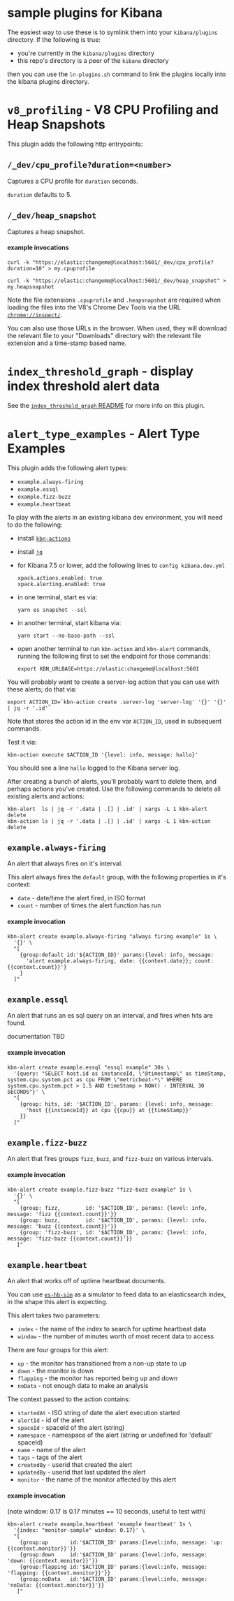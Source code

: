 # sample plugins for Kibana

The easiest way to use these is to symlink them into your `kibana/plugins`
directory.  If the following is true:

- you're currently in the `kibana/plugins` directory
- this repo's directory is a peer of the `kibana` directory

then you can use the `ln-plugins.sh` command to link the plugins
locally into the kibana plugins directory.

# `v8_profiling` - V8 CPU Profiling and Heap Snapshots

This plugin adds the following http entrypoints:

## `/_dev/cpu_profile?duration=<number>`

Captures a CPU profile for `duration` seconds.

`duration` defaults to 5.

## `/_dev/heap_snapshot`

Captures a heap snapshot.


#### example invocations

```
curl -k "https://elastic:changeme@localhost:5601/_dev/cpu_profile?duration=10" > my.cpuprofile

curl -k "https://elastic:changeme@localhost:5601/_dev/heap_snapshot" > my.heapsnapshot
```

Note the file extensions `.cpuprofile` and `.heapsnapshot` are required when
loading the files into the V8's Chrome Dev Tools via the URL 
[`chrome://inspect/`](chrome://inspect/).

You can also use those URLs in the browser.  When used, they will download
the relevant file to your "Downloads" directory with the relevant file
extension and a time-stamp based name.


# `index_threshold_graph` - display index threshold alert data

See the [`index_threshold_graph` README](plugins/index_threshold_graph/README.md)
for more info on this plugin.


# `alert_type_examples` - Alert Type Examples

This plugin adds the following alert types:

- `example.always-firing`
- `example.essql`
- `example.fizz-buzz`
- `example.heartbeat`

To play with the alerts in an existing kibana dev environment, you will need
to do the following:

- install [`kbn-actions`](https://github.com/pmuellr/kbn-action)

- install [`jq`](https://stedolan.github.io/jq/)

- for Kibana 7.5 or lower, add the following lines to `config kibana.dev.yml`

  ```
  xpack.actions.enabled: true
  xpack.alerting.enabled: true
  ```

- in one terminal, start es via:

  ```
  yarn es snapshot --ssl
  ```

- in another terminal, start kibana via:

  ```
  yarn start --no-base-path --ssl
  ```

- open another terminal to run `kbn-action` and `kbn-alert` commands,
  running the following first to set the endpoint for those commands:
  
  ```
  export KBN_URLBASE=https://elastic:changeme@localhost:5601
  ```

You will probably want to create a server-log action that you can use with these
alerts; do that via:

```
export ACTION_ID=`kbn-action create .server-log 'server-log' '{}' '{}' | jq -r '.id'`
```

Note that stores the action id in the env var `ACTION_ID`, used in subsequent commands.

Test it via:

```
kbn-action execute $ACTION_ID '{level: info, message: hallo}'
```

You should see a line `hallo` logged to the Kibana server log.

After creating a bunch of alerts, you'll probably want to delete them, and
perhaps actions you've created.  Use the following commands to delete all
existing alerts and actions:

```
kbn-alert  ls | jq -r '.data | .[] | .id' | xargs -L 1 kbn-alert  delete
kbn-action ls | jq -r '.data | .[] | .id' | xargs -L 1 kbn-action delete
```

## `example.always-firing`

An alert that always fires on it's interval.

This alert always fires the `default` group, with the following properties
in it's context:

- `date` - date/time the alert fired, in ISO format
- `count` - number of times the alert function has run

#### example invocation

```
kbn-alert create example.always-firing "always firing example" 1s \
  '{}' \
  "[
    {group:default id:'${ACTION_ID}' params:{level: info, message:
      'alert example.always-firing, date: {{context.date}}; count: {{context.count}}'}
    }
  ]" 
```

## `example.essql`

An alert that runs an es sql query on an interval, and fires when hits are
found.

documentation TBD

#### example invocation

```
kbn-alert create example.essql "essql example" 30s \
  '{query: "SELECT host.id as instanceId, \"@timestamp\" as timeStamp, system.cpu.system.pct as cpu FROM \"metricbeat-*\" WHERE system.cpu.system.pct > 1.5 AND timeStamp > NOW() - INTERVAL 30 SECONDS"}' \
  "[
    {group: hits, id: '$ACTION_ID', params: {level: info, message:
      'host {{instanceId}} at cpu {{cpu}} at {{timeStamp}}'
    }}
  ]"
```

## `example.fizz-buzz`

An alert that fires groups `fizz`, `buzz`, and `fizz-buzz` on various
intervals.

#### example invocation

```
kbn-alert create example.fizz-buzz "fizz-buzz example" 1s \
  '{}' \
  "[ 
    {group: fizz,        id: '$ACTION_ID', params: {level: info, message: 'fizz {{context.count}}'}}
    {group: buzz,        id: '$ACTION_ID', params: {level: info, message: 'buzz {{context.count}}'}}
    {group: 'fizz-buzz', id: '$ACTION_ID', params: {level: info, message: 'fizz-buzz {{context.count}}'}}
   ]"
```

## `example.heartbeat`

An alert that works off of uptime heartbeat documents.

You can use [`es-hb-sim`](https://github.com/pmuellr/es-hb-sim) as a simulator to feed data to an elasticsearch index, in the shape this alert is expecting.

This alert takes two parameters:

- `index` - the name of the index to search for uptime heartbeat data
- `window` - the number of minutes worth of most recent data to access

There are four groups for this alert:

- `up` - the monitor has transitioned from a non-up state to up
- `down` - the monitor is down
- `flapping` - the monitor has reported being up and down
- `noData` - not enough data to make an analysis

The context passed to the action contains:

- `startedAt` - ISO string of date the alert execution started
- `alertId` - id of the alert
- `spaceId` - spaceId of the alert (string)
- `namespace` - namespace of the alert (string or undefined for 'default' spaceId)
- `name` - name of the alert
- `tags` - tags of the alert
- `createdBy` - userid that created the alert
- `updatedBy` - userid that last updated the alert
- `monitor` - the name of the monitor affected by this alert 

#### example invocation

(note window: 0.17 is 0.17 minutes == 10 seconds, useful to test with)

```
kbn-alert create example.heartbeat 'example heartbeat' 1s \
  '{index: "monitor-sample" window: 0.17}' \
  "[
    {group:up       id:'$ACTION_ID' params:{level:info, message: 'up: {{context.monitor}}'}}
    {group:down     id:'$ACTION_ID' params:{level:info, message: 'down: {{context.monitor}}'}}
    {group:flapping id:'$ACTION_ID' params:{level:info, message: 'flapping: {{context.monitor}}'}}
    {group:noData   id:'$ACTION_ID' params:{level:info, message: 'noData: {{context.monitor}}'}}
   ]"
```
